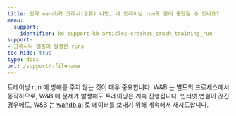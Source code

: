 ```yaml
---
title: 만약 wandb가 크래시(오류) 나면, 내 트레이닝 run도 같이 중단될 수 있나요?
menu:
  support:
    identifier: ko-support-kb-articles-crashes_crash_training_run
support:
- 크래시나 멈춤이 발생한 runs
toc_hide: true
type: docs
url: /support/:filename
---
```


트레이닝 run 에 방해를 주지 않는 것이 매우 중요합니다. W&B 는 별도의 프로세스에서 동작하므로, W&B 에 문제가 발생해도 트레이닝은 계속 진행됩니다. 인터넷 연결이 끊긴 경우에도, W&B 는 [wandb.ai](https://wandb.ai) 로 데이터를 보내기 위해 계속해서 재시도합니다.